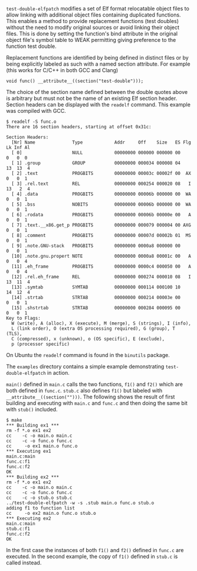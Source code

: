 `test-double-elfpatch` modifies a set of Elf format relocatable object
files to allow linking with additional object files containing
duplicated functions. This enables a method to provide replacement
functions (test doubles) without the need to modify original sources
or avoid linking their object files.  This is done by setting the
function's bind attribute in the original object file's symbol table
to WEAK permitting giving preference to the function test double.

Replacement functions are identified by being defined in distinct
files or by being explicitly labeled as such with a named section
attribute.  For example (this works for C/C++ in both GCC and Clang)

    void func() __attribute__((section("test-double")));

The choice of the section name defined between the double quotes above
is arbitrary but must not be the name of an existing Elf section
header.  Section headers can be displayed with the `readelf`
command. This example was compiled with GCC.

    $ readelf -S func.o
    There are 16 section headers, starting at offset 0x31c:
    
    Section Headers:
      [Nr] Name              Type            Addr     Off    Size   ES Flg Lk Inf Al
      [ 0]                   NULL            00000000 000000 000000 00      0   0  0
      [ 1] .group            GROUP           00000000 000034 000008 04     13  13  4
      [ 2] .text             PROGBITS        00000000 00003c 00002f 00  AX  0   0  1
      [ 3] .rel.text         REL             00000000 000254 000020 08   I 13   2  4
      [ 4] .data             PROGBITS        00000000 00006b 000000 00  WA  0   0  1
      [ 5] .bss              NOBITS          00000000 00006b 000000 00  WA  0   0  1
      [ 6] .rodata           PROGBITS        00000000 00006b 00000e 00   A  0   0  1
      [ 7] .text.__x86.get_p PROGBITS        00000000 000079 000004 00 AXG  0   0  1
      [ 8] .comment          PROGBITS        00000000 00007d 00002b 01  MS  0   0  1
      [ 9] .note.GNU-stack   PROGBITS        00000000 0000a8 000000 00      0   0  1
      [10] .note.gnu.propert NOTE            00000000 0000a8 00001c 00   A  0   0  4
      [11] .eh_frame         PROGBITS        00000000 0000c4 000050 00   A  0   0  4
      [12] .rel.eh_frame     REL             00000000 000274 000010 08   I 13  11  4
      [13] .symtab           SYMTAB          00000000 000114 000100 10     14  12  4
      [14] .strtab           STRTAB          00000000 000214 00003e 00      0   0  1
      [15] .shstrtab         STRTAB          00000000 000284 000095 00      0   0  1
    Key to Flags:
      W (write), A (alloc), X (execute), M (merge), S (strings), I (info),
      L (link order), O (extra OS processing required), G (group), T (TLS),
      C (compressed), x (unknown), o (OS specific), E (exclude),
      p (processor specific)

On Ubuntu the `readelf` command is found in the `binutils` package.

The `examples` directory contains a simple example demonstrating
`test-double-elfpatch` in action.

`main()` defined in `main.c` calls the two functions, `f1()` and
`f2()` which are both defined in `func.c`.  `stub.c` also defines
`f1()` but labeled with `__attribute__((section("")))`.  The following
shows the result of first building and executing with `main.c` and
`func.c` and then doing the same bit with `stub()` included.

    $ make
    *** Building ex1 ***
    rm -f *.o ex1 ex2
    cc    -c -o main.o main.c
    cc    -c -o func.o func.c
    cc     -o ex1 main.o func.o
    *** Executing ex1 
    main.c:main
    func.c:f1
    func.c:f2
    OK
    *** Building ex2 ***
    rm -f *.o ex1 ex2
    cc    -c -o main.o main.c
    cc    -c -o func.o func.c
    cc    -c -o stub.o stub.c
    ../test-double-elfpatch -w -s .stub main.o func.o stub.o
    adding f1 to function list
    cc     -o ex2 main.o func.o stub.o
    *** Executing ex2 
    main.c:main
    stub.c:f1
    func.c:f2
    OK

In the first case the instances of both `f1()` and `f2()` defined in
`func.c` are executed.  In the second example, the copy of `f1()`
defined in `stub.c` is called instead.

